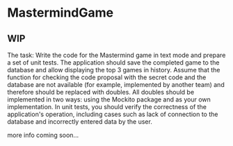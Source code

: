 # MastermindGame

## WIP

The task:
Write the code for the Mastermind game in text mode and prepare a set of unit tests. 
The application should save the completed game to the database and allow displaying the top 3 games in history. 
Assume that the function for checking the code proposal with the secret code and the database are not available 
(for example, implemented by another team) and therefore should be replaced with doubles. 
All doubles should be implemented in two ways: using the Mockito package and as your own implementation. 
In unit tests, you should verify the correctness of the application's operation, 
including cases such as lack of connection to the database and incorrectly entered data by the user.

more info coming soon...
